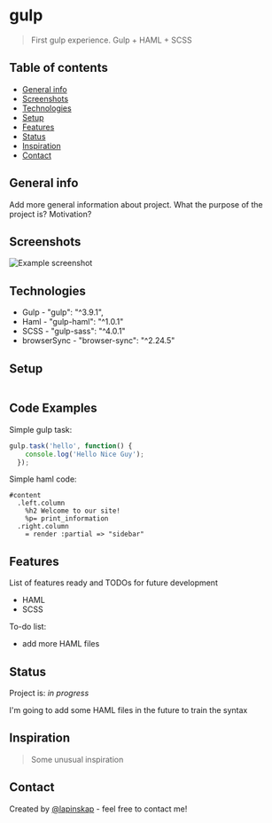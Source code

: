 # gulp
> First gulp experience. Gulp + HAML + SCSS


## Table of contents
* [General info](#general-info)
* [Screenshots](#screenshots)
* [Technologies](#technologies)
* [Setup](#setup)
* [Features](#features)
* [Status](#status)
* [Inspiration](#inspiration)
* [Contact](#contact)

## General info
Add more general information about project. What the purpose of the project is? Motivation?

## Screenshots
![Example screenshot](./img/screenshot.png)

## Technologies
* Gulp - "gulp": "^3.9.1",
* Haml - "gulp-haml": "^1.0.1"
* SCSS -  "gulp-sass": "^4.0.1"
* browserSync - "browser-sync": "^2.24.5"

## Setup

```

```

## Code Examples
Simple gulp task:

```javascript
gulp.task('hello', function() {
    console.log('Hello Nice Guy');
  });
```
Simple haml code:
```haml 
#content
  .left.column
    %h2 Welcome to our site!
    %p= print_information
  .right.column
    = render :partial => "sidebar"
```

## Features
List of features ready and TODOs for future development
* HAML
* SCSS

To-do list:
* add more HAML files

## Status
Project is: _in progress_ 

I'm going to add some HAML files in the future to train the syntax

## Inspiration
> Some unusual inspiration

## Contact
Created by [@lapinskap](https://www.facebook.com/paulina.lapinska99) - feel free to contact me!
